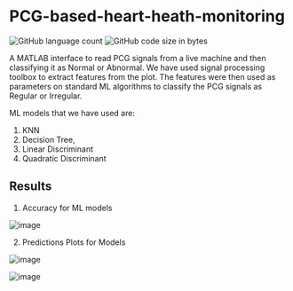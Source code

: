 # PCG-based-heart-heath-monitoring #
![GitHub language count](https://img.shields.io/github/languages/count/sarrthak/PCG-based-heart-heath-montioring?logo=GitHub)
![GitHub code size in bytes](https://img.shields.io/github/languages/code-size/sarrthak/PCG-based-heart-heath-montioring)

A MATLAB interface to read PCG signals from a live machine and then classifying it as Normal or Abnormal. We have used signal processing toolbox to extract features from the plot. The features were then used as parameters on standard ML algorithms to classify the PCG signals as Regular or Irregular. 

ML models that we have used are: 
1) KNN
2) Decision Tree,
3) Linear Discriminant
4) Quadratic Discriminant

## Results ##
1. Accuracy for ML models

![image](https://user-images.githubusercontent.com/31880143/129004643-a6ee6d90-8b99-4a98-980d-76b6d754ec27.png)

2. Predictions Plots for Models

![image](https://user-images.githubusercontent.com/31880143/129004910-79c6e918-c9a1-41a4-8edd-4db170b883be.png)

![image](https://user-images.githubusercontent.com/31880143/129005032-19d4c00d-1d17-403f-ad3d-a0b06d4120e8.png)

